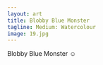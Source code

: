 ```yaml
---
layout: art
title: Blobby Blue Monster
tagline: Medium: Watercolour
image: 19.jpg
---
```

Blobby Blue Monster ☺️
